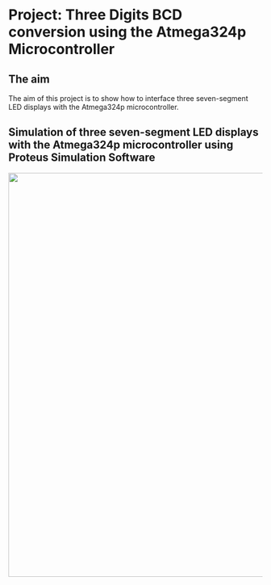 # Project: Three Digits BCD conversion using the Atmega324p Microcontroller

## The aim
The aim of this project is to show how to interface three seven-segment LED displays with the Atmega324p microcontroller.

## Simulation of three seven-segment LED displays with the Atmega324p microcontroller using Proteus Simulation Software
<img src="https://github.com/user-attachments/assets/42bd825d-71aa-49c9-ace0-d495fc89d9cc" width="800">
